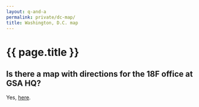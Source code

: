 ```yaml
---
layout: q-and-a
permalink: private/dc-map/
title: Washington, D.C. map
---
```

# {{ page.title }}

## Is there a map with directions for the 18F office at GSA HQ?

Yes, [here](https://github.com/GSA/Open-Data-Collaboration-Sandbox/blob/gh-pages/18f_directions.md#directions-to-18f).
